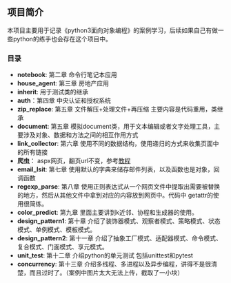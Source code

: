 ## **项目简介**
本项目主要用于记录《python3面向对象编程》的案例学习，后续如果自己有做一些python的练手也会存在这个项目中。

### 目录
- **notebook**: 第二章 命令行笔记本应用
- **house_agent**: 第三章 房地产应用
- **inherit**: 用于测试类的继承
- **auth**：第四章 中央认证和授权系统
- **zip_replace**: 第五章 文件解压+处理文件+再压缩 主要内容是代码重用，类继承
- **document**: 第五章 模拟document类，用于文本编辑或者文字处理工具，主要涉及对象、数据和方法之间的相互作用方式
- **link_collector**: 第六章 使用不同的数据结构，使用递归的方式来收集页面中的所有链接
- **爬虫**： aspx网页，翻页url不变，参考[教程](https://blog.csdn.net/chihennan6491/article/details/100853614)
- **email_lsit**: 第七章 使用默认的字典来储存邮件列表，以及函数也是对象，回调函数
- **regexp_parse**: 第八章 使用正则表达式从一个网页文件中提取出需要被替换的地方，然后从其他文件中拿到对应的内容放到网页中。代码中
getattr的使用很简练。
- **color_predict**: 第九章 里面主要讲到k近邻、协程和生成器的使用。
- **design_pattern1**: 第十章 介绍了装饰器模式、观察者模式、策略模式、状态模式、单例模式、模板模式。
- **design_pattern2**: 第十一章 介绍了抽象工厂模式、适配器模式、命令模式、复合模式、门面模式、享元模式。
- **unit_test**: 第十二章 介绍python的单元测试 包括unittest和pytest
- **concurrency**: 第十三章 介绍多线程、多进程以及异步编程，讲得不是很清楚，而且过时了。（案例中图片太大无法上传，截取了一小块）